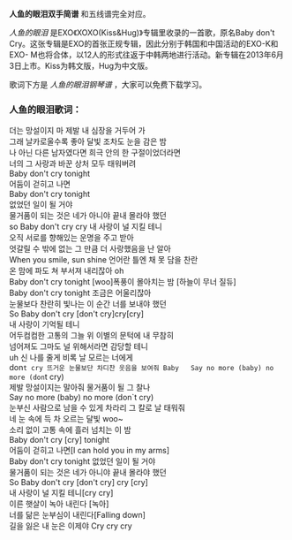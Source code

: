 

**人鱼的眼泪双手简谱** 和五线谱完全对应。

_人鱼的眼泪_ 是EXO《XOXO(Kiss&Hug)》专辑里收录的一首歌，原名Baby don't
Cry。这张专辑是EXO的首张正规专辑，因此分别于韩国和中国活动的EXO-K和EXO-
M也将合体，以12人的形式往返于中韩两地进行活动。新专辑在2013年6月3日上市。Kiss为韩文版，Hug为中文版。

歌词下方是 _人鱼的眼泪钢琴谱_ ，大家可以免费下载学习。

### 人鱼的眼泪歌词：

더는 망설이지 마 제발 내 심장을 거두어 가  
그래 날카로울수록 좋아 달빛 조차도 눈을 감은 밤  
나 아닌 다른 남자였다면 희극 안의 한 구절이었더라면  
너의 그 사랑과 바꾼 상처 모두 태워버려  
Baby don't cry tonight  
어둠이 걷히고 나면  
Baby don't cry tonight  
없었던 일이 될 거야  
물거품이 되는 것은 네가 아니야 끝내 몰라야 했던  
so Baby don't cry cry 내 사랑이 널 지킬 테니  
오직 서로를 향해있는 운명을 주고 받아  
엇갈릴 수 밖에 없는 그 만큼 더 사랑했음을 난 알아  
When you smile, sun shine 언어란 틀엔 채 못 담을 찬란  
온 맘에 파도 쳐 부서져 내리잖아 oh  
Baby don't cry tonight [woo]폭풍이 몰아치는 밤 [하늘이 무너 질듀]  
Baby don't cry tonight 조금은 어울리잖아  
눈물보다 찬란히 빛나는 이 순간 너를 보내야 했던  
So Baby don't cry [don't cry]cry[cry]  
내 사랑이 기억될 테니  
어두컴컴한 고통의 그늘 위 이별의 문턱에 내 무참히  
넘어져도 그마도 널 위해서라면 감당할 테니  
uh 신 나를 줄게 비록 날 모르는 너에게  
don`t cry 뜨거운 눈물보단 차디찬 웃음을 보여줘 Baby  
Say no more (baby) no more (don`t cry)  
제발 망설이지는 말아줘 물거품이 될 그 찰나  
Say no more (baby) no more (don`t cry)  
눈부신 사람으로 남을 수 있게 차라리 그 칼로 날 태워줘  
네 눈 속에 득 차 오르는 달빛 woo~  
소리 없이 고통 속에 흘러 넘치는 이 밤  
Baby don't cry [cry] tonight  
어둠이 걷히고 나면[I can hold you in my arms]  
Baby don't cry tonight 없었던 일이 될 거야  
물거품이 되는 것은 네가 아니야 끝내 몰라야 했던  
So Baby don't cry [don't cry] cry [cry]  
내 사랑이 널 지킬 테니[cry cry]  
이른 햇살이 녹아 내린다 [녹아]  
너를 닮은 눈부심이 내린다[Falling down]  
길을 잃은 내 눈은 이제야 Cry cry cry

